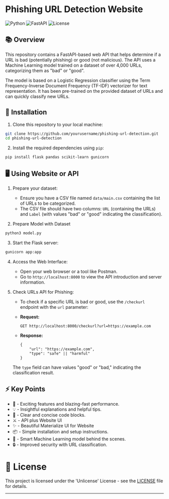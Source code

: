 # **Phishing URL Detection Website**

![Python](https://img.shields.io/badge/Python-3.8%2B-blue.svg)
![FastAPI](https://img.shields.io/badge/Flask-2.1%2B-red.svg)
![License](https://img.shields.io/github/license/ArnavK-09/phishing-detection)

## 📚 Overview

This repository contains a FastAPI-based web API that helps determine if a URL is bad (potentially phishing) or good (not malicious). The API uses a Machine Learning model trained on a dataset of over 4,000 URLs, categorizing them as "bad" or "good".

The model is based on a Logistic Regression classifier using the Term Frequency-Inverse Document Frequency (TF-IDF) vectorizer for text representation. It has been pre-trained on the provided dataset of URLs and can quickly classify new URLs.

## 🚚 Installation

1. Clone this repository to your local machine:

```bash
git clone https://github.com/yourusername/phishing-url-detection.git
cd phishing-url-detection
```

2. Install the required dependencies using `pip`:

```bash
pip install flask pandas scikit-learn gunicorn
```


## 🖥️ Using Website or API

1. Prepare your dataset:
   - Ensure you have a CSV file named `data/main.csv` containing the list of URLs to be categorized.
   - The CSV file should have two columns: `URL` (containing the URLs) and `Label` (with values "bad" or "good" indicating the classification).

2. Prepare Model with Dataset

```bash
python3 model.py
````

3. Start the Flask server:

```bash
gunicorn app:app 
```

4. Access the Web Interface:
   - Open your web browser or a tool like Postman.
   - Go to `http://localhost:8000` to view the API introduction and server information.

5. Check URLs API for Phishing:

   - To check if a specific URL is bad or good, use the `/checkurl` endpoint with the `url` parameter:

   - **Request:**

     ```
     GET http://localhost:8000/checkurl?url=https://example.com
     ```

   - **Response:**

     ```
     {
         "url": "https://example.com",
         "type": "safe" || "harmful"
     }
     ```

   The `type` field can have values "good" or "bad," indicating the classification result.

## ⚡ Key Points

- 🚀 - Exciting features and blazing-fast performance.
- 💡 - Insightful explanations and helpful tips.
- 📝 - Clear and concise code blocks.
- ⚔️ - API plus Website UI
- ✨ - Beautiful Materialize UI for Website
- 📦 - Simple installation and setup instructions.
- 🤖 - Smart Machine Learning model behind the scenes.
- 🔒 - Improved security with URL classification.

# 📃 License

This project is licensed under the 'Unlicense' License - see the [LICENSE](LICENSE) file for details.

---
